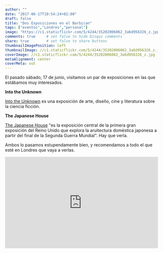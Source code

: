 ```yaml
---
author: ""
date: "2017-06-17T10:54:24+02:00"
draft: false
title: "Dos Exposiciones en el Barbican"
tags: ["eventos","Londres","personal"]
image: "https://c1.staticflickr.com/5/4244/35202006062_3a6d956326_z.jpg"
comments: true     # set false to hide Disqus comments
share: true        # set false to share buttons
thumbnailImagePosition: left
thumbnailImage: //c1.staticflickr.com/5/4244/35202006062_3a6d956326_z.jpg
coverImage: //c1.staticflickr.com/5/4244/35202006062_3a6d956326_z.jpg
metaAlignment: center
coverMeta: out
---
```


El pasado sábado, 17 de junio, visitamos un par de exposiciones en las que estábamos muy interesados.

<!--more-->  

**Into the Unknown**

[Into the Unknown](https://www.barbican.org.uk/intotheunknown/) es una exposición de arte, diseño, cine y literatura sobre la ciencia ficción.

**The Japanese House**

[The Japanese House](https://www.barbican.org.uk/artgallery/event-detail.asp?ID=19951) "es la exposición central de la primera gran exposición del Reino Unido que explora la aruitectura doméstica japonesa a partir del final de la Segunda Guerra Mundial". Hay que verla.

Ambos lo pasamos estupendamente bien, y recomendamos a todo el que esté en Londres que vaya a verlas.

<div style="position: relative; padding-bottom: 60%; overflow: auto; -webkit-overflow-scrolling:touch;"><iframe style="position: absolute; top: 0; left: 0; width: 100%; height: 100%;" src="https://flickrembed.com/cms_embed.php?source=flickr&layout=responsive&input=www.flickr.com/photos/jcortell/albums/72157685211291235&sort=3&by=album&theme=default_notextpanel&scale=fill&limit=10&skin=default" scrolling="no" frameborder="0" allowFullScreen="true" webkitallowfullscreen="true" mozallowfullscreen="true"></iframe></div>